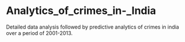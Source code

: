 # Analytics_of_crimes_in-_India
Detailed data analysis followed by predictive analytics of crimes in india over a period of 2001-2013. 

